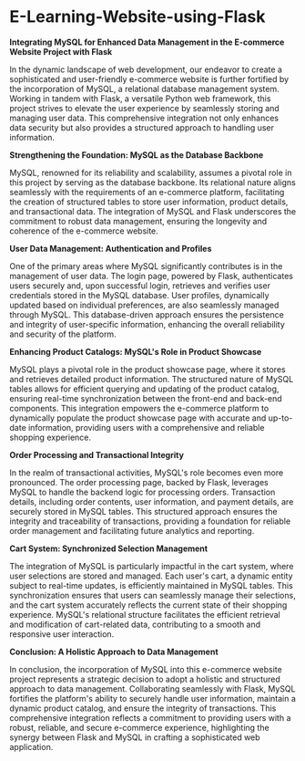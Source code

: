 # E-Learning-Website-using-Flask

**Integrating MySQL for Enhanced Data Management in the E-commerce Website Project with Flask**

In the dynamic landscape of web development, our endeavor to create a sophisticated and user-friendly e-commerce website is further fortified by the incorporation of MySQL, a relational database management system. Working in tandem with Flask, a versatile Python web framework, this project strives to elevate the user experience by seamlessly storing and managing user data. This comprehensive integration not only enhances data security but also provides a structured approach to handling user information.

**Strengthening the Foundation: MySQL as the Database Backbone**

MySQL, renowned for its reliability and scalability, assumes a pivotal role in this project by serving as the database backbone. Its relational nature aligns seamlessly with the requirements of an e-commerce platform, facilitating the creation of structured tables to store user information, product details, and transactional data. The integration of MySQL and Flask underscores the commitment to robust data management, ensuring the longevity and coherence of the e-commerce website.

**User Data Management: Authentication and Profiles**

One of the primary areas where MySQL significantly contributes is in the management of user data. The login page, powered by Flask, authenticates users securely and, upon successful login, retrieves and verifies user credentials stored in the MySQL database. User profiles, dynamically updated based on individual preferences, are also seamlessly managed through MySQL. This database-driven approach ensures the persistence and integrity of user-specific information, enhancing the overall reliability and security of the platform.

**Enhancing Product Catalogs: MySQL's Role in Product Showcase**

MySQL plays a pivotal role in the product showcase page, where it stores and retrieves detailed product information. The structured nature of MySQL tables allows for efficient querying and updating of the product catalog, ensuring real-time synchronization between the front-end and back-end components. This integration empowers the e-commerce platform to dynamically populate the product showcase page with accurate and up-to-date information, providing users with a comprehensive and reliable shopping experience.

**Order Processing and Transactional Integrity**

In the realm of transactional activities, MySQL's role becomes even more pronounced. The order processing page, backed by Flask, leverages MySQL to handle the backend logic for processing orders. Transaction details, including order contents, user information, and payment details, are securely stored in MySQL tables. This structured approach ensures the integrity and traceability of transactions, providing a foundation for reliable order management and facilitating future analytics and reporting.

**Cart System: Synchronized Selection Management**

The integration of MySQL is particularly impactful in the cart system, where user selections are stored and managed. Each user's cart, a dynamic entity subject to real-time updates, is efficiently maintained in MySQL tables. This synchronization ensures that users can seamlessly manage their selections, and the cart system accurately reflects the current state of their shopping experience. MySQL's relational structure facilitates the efficient retrieval and modification of cart-related data, contributing to a smooth and responsive user interaction.

**Conclusion: A Holistic Approach to Data Management**

In conclusion, the incorporation of MySQL into this e-commerce website project represents a strategic decision to adopt a holistic and structured approach to data management. Collaborating seamlessly with Flask, MySQL fortifies the platform's ability to securely handle user information, maintain a dynamic product catalog, and ensure the integrity of transactions. This comprehensive integration reflects a commitment to providing users with a robust, reliable, and secure e-commerce experience, highlighting the synergy between Flask and MySQL in crafting a sophisticated web application.
